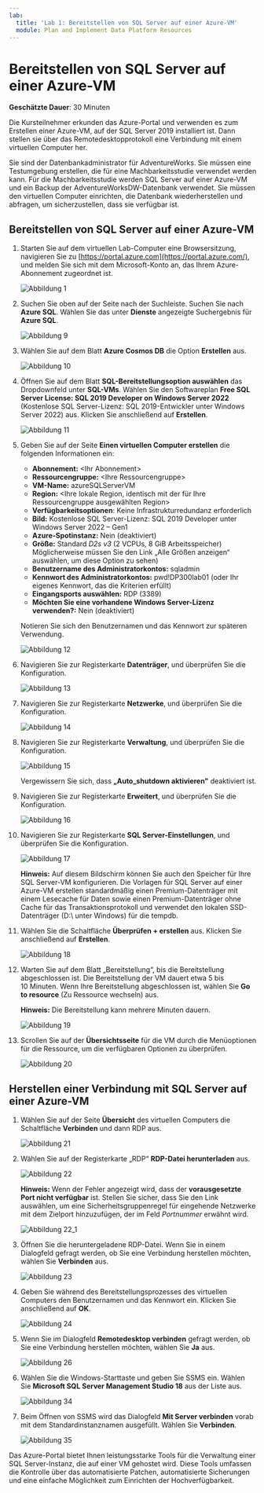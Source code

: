 ```yaml
---
lab:
  title: 'Lab 1: Bereitstellen von SQL Server auf einer Azure-VM'
  module: Plan and Implement Data Platform Resources
---
```


# Bereitstellen von SQL Server auf einer Azure-VM

**Geschätzte Dauer**: 30 Minuten

Die Kursteilnehmer erkunden das Azure-Portal und verwenden es zum Erstellen einer Azure-VM, auf der SQL Server 2019 installiert ist. Dann stellen sie über das Remotedesktopprotokoll eine Verbindung mit einem virtuellen Computer her.

Sie sind der Datenbankadministrator für AdventureWorks. Sie müssen eine Testumgebung erstellen, die für eine Machbarkeitsstudie verwendet werden kann. Für die Machbarkeitsstudie werden SQL Server auf einer Azure-VM und ein Backup der AdventureWorksDW-Datenbank verwendet. Sie müssen den virtuellen Computer einrichten, die Datenbank wiederherstellen und abfragen, um sicherzustellen, dass sie verfügbar ist.

## Bereitstellen von SQL Server auf einer Azure-VM

1. Starten Sie auf dem virtuellen Lab-Computer eine Browsersitzung, navigieren Sie zu [https://portal.azure.com](https://portal.azure.com/), und melden Sie sich mit dem Microsoft-Konto an, das Ihrem Azure-Abonnement zugeordnet ist.

    ![Abbildung 1](../images/dp-300-module-01-lab-01.png)

1. Suchen Sie oben auf der Seite nach der Suchleiste. Suchen Sie nach **Azure SQL**. Wählen Sie das unter **Dienste** angezeigte Suchergebnis für **Azure SQL**.

    ![Abbildung 9](../images/dp-300-module-01-lab-09.png)

1. Wählen Sie auf dem Blatt **Azure Cosmos DB** die Option **Erstellen** aus.

    ![Abbildung 10](../images/dp-300-module-01-lab-10.png)

1. Öffnen Sie auf dem Blatt **SQL-Bereitstellungsoption auswählen** das Dropdownfeld unter **SQL-VMs**. Wählen Sie den Softwareplan **Free SQL Server License: SQL 2019 Developer on Windows Server 2022** (Kostenlose SQL Server-Lizenz: SQL 2019-Entwickler unter Windows Server 2022) aus. Klicken Sie anschließend auf **Erstellen**.

    ![Abbildung 11](../images/dp-300-module-01-lab-11.png)

1. Geben Sie auf der Seite **Einen virtuellen Computer erstellen** die folgenden Informationen ein:

    - **Abonnement:** &lt;Ihr Abonnement&gt;
    - **Ressourcengruppe:** &lt;Ihre Ressourcengruppe&gt;
    - **VM-Name:** azureSQLServerVM
    - **Region:** &lt;Ihre lokale Region, identisch mit der für Ihre Ressourcengruppe ausgewählten Region&gt;
    - **Verfügbarkeitsoptionen**: Keine Infrastrukturredundanz erforderlich
    - **Bild:** Kostenlose SQL Server-Lizenz: SQL 2019 Developer unter Windows Server 2022 – Gen1
    - **Azure-Spotinstanz:** Nein (deaktiviert)
    - **Größe:** Standard *D2s v3* (2 VCPUs, 8 GiB Arbeitsspeicher) Möglicherweise müssen Sie den Link „Alle Größen anzeigen“ auswählen, um diese Option zu sehen)
    - **Benutzername des Administratorkontos:** sqladmin
    - **Kennwort des Administratorkontos:** pwd!DP300lab01 (oder Ihr eigenes Kennwort, das die Kriterien erfüllt)
    - **Eingangsports auswählen:** RDP (3389)
    - **Möchten Sie eine vorhandene Windows Server-Lizenz verwenden?:** Nein (deaktiviert)

    Notieren Sie sich den Benutzernamen und das Kennwort zur späteren Verwendung.

    ![Abbildung 12](../images/dp-300-module-01-lab-12.png)

1. Navigieren Sie zur Registerkarte **Datenträger**, und überprüfen Sie die Konfiguration.

    ![Abbildung 13](../images/dp-300-module-01-lab-13.png)

1. Navigieren Sie zur Registerkarte **Netzwerke**, und überprüfen Sie die Konfiguration.

    ![Abbildung 14](../images/dp-300-module-01-lab-14.png)

1. Navigieren Sie zur Registerkarte **Verwaltung**, und überprüfen Sie die Konfiguration.

    ![Abbildung 15](../images/dp-300-module-01-lab-15.png)

    Vergewissern Sie sich, dass **„Auto_shutdown aktivieren"** deaktiviert ist.

1. Navigieren Sie zur Registerkarte **Erweitert**, und überprüfen Sie die Konfiguration.

    ![Abbildung 16](../images/dp-300-module-01-lab-16.png)

1. Navigieren Sie zur Registerkarte **SQL Server-Einstellungen**, und überprüfen Sie die Konfiguration.

    ![Abbildung 17](../images/dp-300-module-01-lab-17.png)

    **Hinweis:** Auf diesem Bildschirm können Sie auch den Speicher für Ihre SQL Server-VM konfigurieren. Die Vorlagen für SQL Server auf einer Azure-VM erstellen standardmäßig einen Premium-Datenträger mit einem Lesecache für Daten sowie einen Premium-Datenträger ohne Cache für das Transaktionsprotokoll und verwendet den lokalen SSD-Datenträger (D:\ unter Windows) für die tempdb.

1. Wählen Sie die Schaltfläche **Überprüfen + erstellen** aus. Klicken Sie anschließend auf **Erstellen**.

    ![Abbildung 18](../images/dp-300-module-01-lab-18.png)

1. Warten Sie auf dem Blatt „Bereitstellung“, bis die Bereitstellung abgeschlossen ist. Die Bereitstellung der VM dauert etwa 5 bis 10 Minuten. Wenn Ihre Bereitstellung abgeschlossen ist, wählen Sie **Go to resource** (Zu Ressource wechseln) aus.

    **Hinweis:** Die Bereitstellung kann mehrere Minuten dauern.

    ![Abbildung 19](../images/dp-300-module-01-lab-19.png)

1. Scrollen Sie auf der **Übersichtsseite** für die VM durch die Menüoptionen für die Ressource, um die verfügbaren Optionen zu überprüfen.

    ![Abbildung 20](../images/dp-300-module-01-lab-20.png)

## Herstellen einer Verbindung mit SQL Server auf einer Azure-VM

1. Wählen Sie auf der Seite **Übersicht** des virtuellen Computers die Schaltfläche **Verbinden** und dann RDP aus.

    ![Abbildung 21](../images/dp-300-module-01-lab-21.png)

1. Wählen Sie auf der Registerkarte „RDP“ **RDP-Datei herunterladen** aus.

    ![Abbildung 22](../images/dp-300-module-01-lab-22.png)

    **Hinweis:** Wenn der Fehler angezeigt wird, dass der **vorausgesetzte Port nicht verfügbar** ist. Stellen Sie sicher, dass Sie den Link auswählen, um eine Sicherheitsgruppenregel für eingehende Netzwerke mit dem Zielport hinzuzufügen, der im Feld *Portnummer* erwähnt wird.

    ![Abbildung 22_1](../images/dp-300-module-01-lab-22_1.png)

1. Öffnen Sie die heruntergeladene RDP-Datei. Wenn Sie in einem Dialogfeld gefragt werden, ob Sie eine Verbindung herstellen möchten, wählen Sie **Verbinden** aus.

    ![Abbildung 23](../images/dp-300-module-01-lab-23.png)

1. Geben Sie während des Bereitstellungsprozesses des virtuellen Computers den Benutzernamen und das Kennwort ein. Klicken Sie anschließend auf **OK**.

    ![Abbildung 24](../images/dp-300-module-01-lab-24.png)

1. Wenn Sie im Dialogfeld **Remotedesktop verbinden** gefragt werden, ob Sie eine Verbindung herstellen möchten, wählen Sie **Ja** aus.

    ![Abbildung 26](../images/dp-300-module-01-lab-26.png)

1. Wählen Sie die Windows-Starttaste und geben Sie SSMS ein. Wählen Sie **Microsoft SQL Server Management Studio 18** aus der Liste aus.  

    ![Abbildung 34](../images/dp-300-module-01-lab-34.png)

1. Beim Öffnen von SSMS wird das Dialogfeld **Mit Server verbinden** vorab mit dem Standardinstanznamen ausgefüllt. Wählen Sie **Verbinden**.

    ![Abbildung 35](../images/dp-300-module-01-lab-35.png)

Das Azure-Portal bietet Ihnen leistungsstarke Tools für die Verwaltung einer SQL Server-Instanz, die auf einer VM gehostet wird. Diese Tools umfassen die Kontrolle über das automatisierte Patchen, automatisierte Sicherungen und eine einfache Möglichkeit zum Einrichten der Hochverfügbarkeit.
